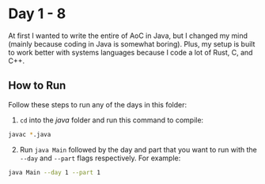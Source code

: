 # Day 1 - 8
At first I wanted to write the entire of AoC in Java, but I changed my mind (mainly because coding in Java is somewhat boring). Plus, my setup is built to work better with systems languages because I code a lot of Rust, C, and C++.

## How to Run
Follow these steps to run any of the days in this folder:
1. `cd` into the *java* folder and run this command to compile:
```bash
javac *.java
```

2. Run `java Main` followed by the day and part that you want to run with the `--day` and `--part` flags respectively. For example:
```bash
java Main --day 1 --part 1
```

